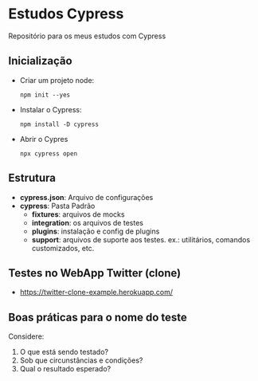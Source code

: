# Estudos Cypress
Repositório para os meus estudos com Cypress

## Inicialização
- Criar um projeto node:

    `npm init --yes`

- Instalar o Cypress:

    `npm install -D cypress`

- Abrir o Cypres

    `npx cypress open`

## Estrutura
- **cypress.json**: Arquivo de configurações
- **cypress**: Pasta Padrão
    - **fixtures**: arquivos de mocks
    - **integration**: os arquivos de testes
    - **plugins**: instalação e config de plugins
    - **support**: arquivos de suporte aos testes. ex.: utilitários, comandos customizados, etc.

## Testes no WebApp Twitter (clone)
- https://twitter-clone-example.herokuapp.com/    

## Boas práticas para o nome do teste
Considere:
1. O que está sendo testado?
2. Sob que circunstâncias e condições?
3. Qual o resultado esperado?
